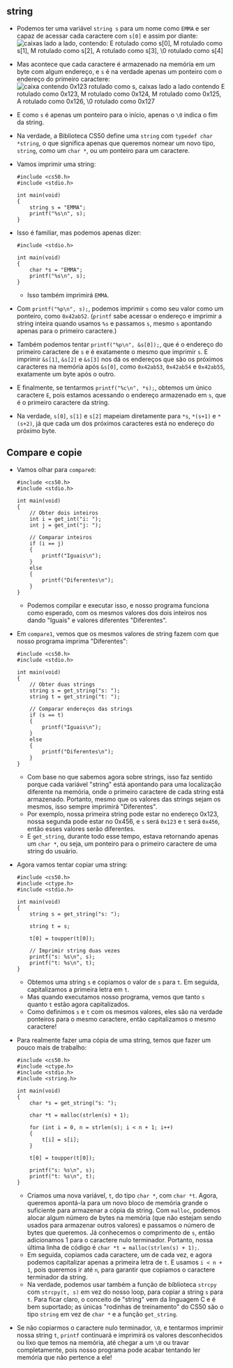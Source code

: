 string
------

*   Podemos ter uma variável `string s` para um nome como `EMMA` e ser capaz de acessar cada caractere com `s[0]` e assim por diante:
    ![caixas lado a lado, contendo: E rotulado como s[0], M rotulado como s[1], M rotulado como s[2], A rotulado como s[3], \0 rotulado como s[4]](https://cs50.harvard.edu/x/2020/notes/4/s_array.png)
*   Mas acontece que cada caractere é armazenado na memória em um byte com algum endereço, e `s` é na verdade apenas um ponteiro com o endereço do primeiro caractere:
    ![caixa contendo 0x123 rotulado como s, caixas lado a lado contendo E rotulado como 0x123, M rotulado como 0x124, M rotulado como 0x125, A rotulado como 0x126, \0 rotulado como 0x127](https://cs50.harvard.edu/x/2020/notes/4/s_pointer.png)
*   E como `s` é apenas um ponteiro para o início, apenas o `\0` indica o fim da string.
*   Na verdade, a Biblioteca CS50 define uma `string` com `typedef char *string`, o que significa apenas que queremos nomear um novo tipo, `string`, como um `char *`, ou um ponteiro para um caractere.
*   Vamos imprimir uma string:
    
        #include <cs50.h>
        #include <stdio.h>
        
        int main(void)
        {
            string s = "EMMA";
            printf("%s\n", s);
        }
        
    
*   Isso é familiar, mas podemos apenas dizer:
    
        #include <stdio.h>
        
        int main(void)
        {
            char *s = "EMMA";
            printf("%s\n", s);
        }
        
    
    *   Isso também imprimirá `EMMA`.
*   Com `printf("%p\n", s);`, podemos imprimir `s` como seu valor como um ponteiro, como `0x42ab52`. (`printf` sabe acessar o endereço e imprimir a string inteira quando usamos `%s` e passamos `s`, mesmo `s` apontando apenas para o primeiro caractere.)
*   Também podemos tentar `printf("%p\n", &s[0]);`, que é o endereço do primeiro caractere de `s` e é exatamente o mesmo que imprimir `s`. E imprimir `&s[1]`, `&s[2]` e `&s[3]` nos dá os endereços que são os próximos caracteres na memória após `&s[0]`, como `0x42ab53`, `0x42ab54` e `0x42ab55`, exatamente um byte após o outro.
*   E finalmente, se tentarmos `printf("%c\n", *s);`, obtemos um único caractere `E`, pois estamos acessando o endereço armazenado em `s`, que é o primeiro caractere da string.
*   Na verdade, `s[0]`, `s[1]` e `s[2]` mapeiam diretamente para `*s`, `*(s+1)` e `*(s+2)`, já que cada um dos próximos caracteres está no endereço do próximo byte.

Compare e copie
----------------

*   Vamos olhar para `compare0`:
    
        #include <cs50.h>
        #include <stdio.h>
        
        int main(void)
        {
            // Obter dois inteiros
            int i = get_int("i: ");
            int j = get_int("j: ");
        
            // Comparar inteiros
            if (i == j)
            {
                printf("Iguais\n");
            }
            else
            {
                printf("Diferentes\n");
            }
        }
        
    
    *   Podemos compilar e executar isso, e nosso programa funciona como esperado, com os mesmos valores dos dois inteiros nos dando "Iguais" e valores diferentes "Diferentes".
*   Em `compare1`, vemos que os mesmos valores de string fazem com que nosso programa imprima "Diferentes":
    
        #include <cs50.h>
        #include <stdio.h>
        
        int main(void)
        {
            // Obter duas strings
            string s = get_string("s: ");
            string t = get_string("t: ");
        
            // Comparar endereços das strings
            if (s == t)
            {
                printf("Iguais\n");
            }
            else
            {
                printf("Diferentes\n");
            }
        }
        
    
    *   Com base no que sabemos agora sobre strings, isso faz sentido porque cada variável "string" está apontando para uma localização diferente na memória, onde o primeiro caractere de cada string está armazenado. Portanto, mesmo que os valores das strings sejam os mesmos, isso sempre imprimirá "Diferentes".
    *   Por exemplo, nossa primeira string pode estar no endereço 0x123, nossa segunda pode estar no 0x456, e `s` será `0x123` e `t` será `0x456`, então esses valores serão diferentes.
    *   E `get_string`, durante todo esse tempo, estava retornando apenas um `char *`, ou seja, um ponteiro para o primeiro caractere de uma string do usuário.
*   Agora vamos tentar copiar uma string:
    
        #include <cs50.h>
        #include <ctype.h>
        #include <stdio.h>
        
        int main(void)
        {
            string s = get_string("s: ");
        
            string t = s;
        
            t[0] = toupper(t[0]);
        
            // Imprimir string duas vezes
            printf("s: %s\n", s);
            printf("t: %s\n", t);
        }
        
    
    *   Obtemos uma string `s` e copiamos o valor de `s` para `t`. Em seguida, capitalizamos a primeira letra em `t`.
    *   Mas quando executamos nosso programa, vemos que tanto `s` quanto `t` estão agora capitalizados.
    *   Como definimos `s` e `t` com os mesmos valores, eles são na verdade ponteiros para o mesmo caractere, então capitalizamos o mesmo caractere!
*   Para realmente fazer uma cópia de uma string, temos que fazer um pouco mais de trabalho:
    
        #include <cs50.h>
        #include <ctype.h>
        #include <stdio.h>
        #include <string.h>
        
        int main(void)
        {
            char *s = get_string("s: ");
        
            char *t = malloc(strlen(s) + 1);
        
            for (int i = 0, n = strlen(s); i < n + 1; i++)
            {
                t[i] = s[i];
            }
        
            t[0] = toupper(t[0]);
        
            printf("s: %s\n", s);
            printf("t: %s\n", t);
        }
        
    
    *   Criamos uma nova variável, `t`, do tipo `char *`, com `char *t`. Agora, queremos apontá-la para um novo bloco de memória grande o suficiente para armazenar a cópia da string. Com `malloc`, podemos alocar algum número de bytes na memória (que não estejam sendo usados para armazenar outros valores) e passamos o número de bytes que queremos. Já conhecemos o comprimento de `s`, então adicionamos 1 para o caractere nulo terminador. Portanto, nossa última linha de código é `char *t = malloc(strlen(s) + 1);`.
    *   Em seguida, copiamos cada caractere, um de cada vez, e agora podemos capitalizar apenas a primeira letra de `t`. E usamos `i < n + 1`, pois queremos ir até `n`, para garantir que copiamos o caractere terminador da string.
    *   Na verdade, podemos usar também a função de biblioteca `strcpy` com `strcpy(t, s)` em vez do nosso loop, para copiar a string `s` para `t`. Para ficar claro, o conceito de "string" vem da linguagem C e é bem suportado; as únicas "rodinhas de treinamento" do CS50 são o tipo `string` em vez de `char *` e a função `get_string`.
*   Se não copiarmos o caractere nulo terminador, `\0`, e tentarmos imprimir nossa string `t`, `printf` continuará e imprimirá os valores desconhecidos ou lixo que temos na memória, até chegar a um `\0` ou travar completamente, pois nosso programa pode acabar tentando ler memória que não pertence a ele!